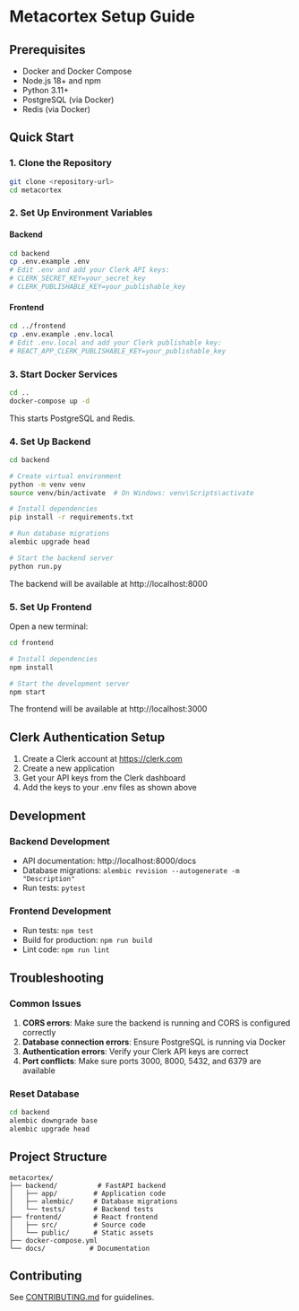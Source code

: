 # Metacortex Setup Guide

## Prerequisites

- Docker and Docker Compose
- Node.js 18+ and npm
- Python 3.11+
- PostgreSQL (via Docker)
- Redis (via Docker)

## Quick Start

### 1. Clone the Repository
```bash
git clone <repository-url>
cd metacortex
```

### 2. Set Up Environment Variables

#### Backend
```bash
cd backend
cp .env.example .env
# Edit .env and add your Clerk API keys:
# CLERK_SECRET_KEY=your_secret_key
# CLERK_PUBLISHABLE_KEY=your_publishable_key
```

#### Frontend
```bash
cd ../frontend
cp .env.example .env.local
# Edit .env.local and add your Clerk publishable key:
# REACT_APP_CLERK_PUBLISHABLE_KEY=your_publishable_key
```

### 3. Start Docker Services
```bash
cd ..
docker-compose up -d
```

This starts PostgreSQL and Redis.

### 4. Set Up Backend

```bash
cd backend

# Create virtual environment
python -m venv venv
source venv/bin/activate  # On Windows: venv\Scripts\activate

# Install dependencies
pip install -r requirements.txt

# Run database migrations
alembic upgrade head

# Start the backend server
python run.py
```

The backend will be available at http://localhost:8000

### 5. Set Up Frontend

Open a new terminal:

```bash
cd frontend

# Install dependencies
npm install

# Start the development server
npm start
```

The frontend will be available at http://localhost:3000

## Clerk Authentication Setup

1. Create a Clerk account at https://clerk.com
2. Create a new application
3. Get your API keys from the Clerk dashboard
4. Add the keys to your .env files as shown above

## Development

### Backend Development
- API documentation: http://localhost:8000/docs
- Database migrations: `alembic revision --autogenerate -m "Description"`
- Run tests: `pytest`

### Frontend Development
- Run tests: `npm test`
- Build for production: `npm run build`
- Lint code: `npm run lint`

## Troubleshooting

### Common Issues

1. **CORS errors**: Make sure the backend is running and CORS is configured correctly
2. **Database connection errors**: Ensure PostgreSQL is running via Docker
3. **Authentication errors**: Verify your Clerk API keys are correct
4. **Port conflicts**: Make sure ports 3000, 8000, 5432, and 6379 are available

### Reset Database

```bash
cd backend
alembic downgrade base
alembic upgrade head
```

## Project Structure

```
metacortex/
├── backend/          # FastAPI backend
│   ├── app/         # Application code
│   ├── alembic/     # Database migrations
│   └── tests/       # Backend tests
├── frontend/        # React frontend
│   ├── src/         # Source code
│   └── public/      # Static assets
├── docker-compose.yml
└── docs/           # Documentation
```

## Contributing

See [CONTRIBUTING.md](CONTRIBUTING.md) for guidelines.